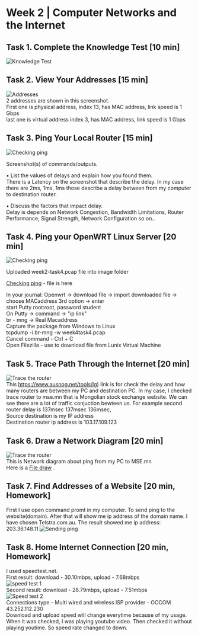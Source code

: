 # Week 2 | Computer Networks and the Internet

## Task 1. Complete the Knowledge Test [10 min]

![Knowledge Test](./images/week2-task1.png)

## Task 2. View Your Addresses [15 min]

![Addresses](./images/week2-task2.png)  
2 addresses are shown in this screenshot.   
First one is physical address, index 13, has MAC address, link speed is 1 Gbps  
last one is virtual address index 3, has MAC address, link speed is 1 Gbps

## Task 3. Ping Your Local Router [15 min]

![Checking ping](./images/week2-task3.png)

 Screenshot(s) of commands/outputs.
 
• List the values of delays and explain how you found them.  
There is a Latency on the screenshot that describe the delay. In my case there are 2ms, 1ms, 1ms those describe a delay between from my computer to destination router. 

• Discuss the factors that impact delay.  
Delay is depends on Network Congestion, Bandwidth Limitations, Router Performance, Signal Strength, Network Configuration so on..

## Task 4. Ping your OpenWRT Linux Server [20 min]

![Checking ping](./images/week2-task4.png)

Uploaded week2-task4.pcap file into image folder

[Checking ping](./images/week2-task4.pcap) - file is here

In your journal:
Openwrt -> download file -> import downloaded file -> choose MACaddress 3rd option -> enter  
start Putty root:root, password student  
On Putty -> command -> "ip link"  
br - mng -> Real Macaddress  
Capture the package from Windows to Linux  
tcpdump -i br-mng -w week4task4.pcap  
Cancel command - Ctrl + C  
Open Filezilla - use to download file from Lunix Virtual Machine


## Task 5. Trace Path Through the Internet [20 min]

![Trace the router](./images/week2-task5.png)  
This https://www.ausnog.net/tools/lg) link is for check the delay and how many routers are between my PC and destination PC. In my case, I checked trace router to mse.mn that is Mongolian stock exchange website. We can see there are a lot of traffic conjuction bewteen us. For example second router delay is 137msec 137msec 136msec,  
Source destination is my IP address  
Destination router ip address is 103.17.109.123  

## Task 6. Draw a Network Diagram [20 min]

![Trace the router](./images/tracerouter.png)  
This is Network diagram about ping from my PC to MSE.mn  
Here is a [File draw](./images/tracerouter.drawio.xml)  . 

## Task 7. Find Addresses of a Website [20 min, Homework]

First I use open command promt in my computer. To send ping to the website(domain). After that will show me ip address of the domain name. I have chosen Telstra.com.au. The result showed me ip address: 203.36.148.11
![Sending ping](./images/week2task6.png)  

## Task 8. Home Internet Connection [20 min, Homework]
I used speedtest.net.   
First result: download - 30.10mbps, upload - 7.68mbps  
![speed test 1](./images/week2task7.png)  
Second result: download - 28.79mbps, upload - 7.51mbps  
![Speed test 2](./images/week2task7.png)  
Connections type - Multi  wired and wireless
ISP provider - OCCOM 43.252.112.230  
Download and upload speed will change everytime because of my usage. When it was checked, I was playing youtube video. Then checked it without playing youtime. So speed rate changed to down.

